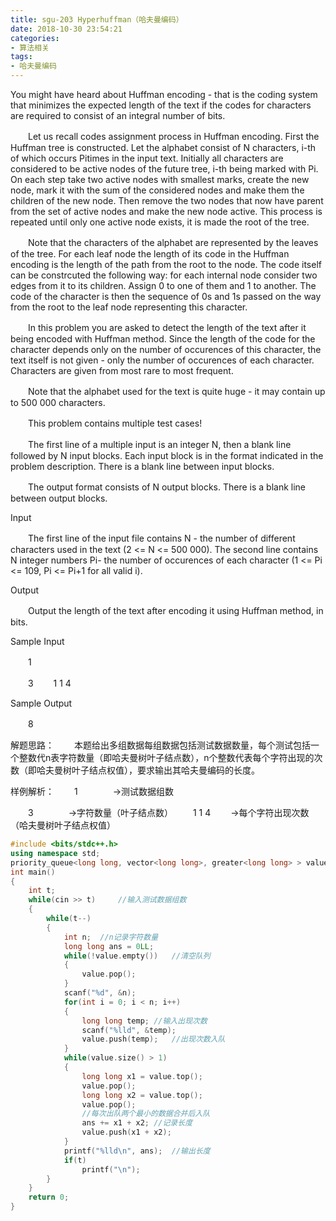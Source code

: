 ```yaml
---
title: sgu-203 Hyperhuffman（哈夫曼编码）
date: 2018-10-30 23:54:21
categories: 
- 算法相关
tags:
- 哈夫曼编码
---
```


You might have heard about Huffman encoding - that is the coding system that minimizes the expected length of the text if the codes for characters are required to consist of an integral number of bits.

　　Let us recall codes assignment process in Huffman encoding. First the Huffman tree is constructed. Let the alphabet consist of N characters, i-th of which occurs Pitimes in the input text. Initially all characters are considered to be active nodes of the future tree, i-th being marked with Pi. On each step take two active nodes with smallest marks, create the new node, mark it with the sum of the considered nodes and make them the children of the new node. Then remove the two nodes that now have parent from the set of active nodes and make the new node active. This process is repeated until only one active node exists, it is made the root of the tree.

　　Note that the characters of the alphabet are represented by the leaves of the tree. For each leaf node the length of its code in the Huffman encoding is the length of the path from the root to the node. The code itself can be constrcuted the following way: for each internal node consider two edges from it to its children. Assign 0 to one of them and 1 to another. The code of the character is then the sequence of 0s and 1s passed on the way from the root to the leaf node representing this character.

　　In this problem you are asked to detect the length of the text after it being encoded with Huffman method. Since the length of the code for the character depends only on the number of occurences of this character, the text itself is not given - only the number of occurences of each character. Characters are given from most rare to most frequent.

　　Note that the alphabet used for the text is quite huge - it may contain up to 500 000 characters.

 

　　This problem contains multiple test cases!

　　The first line of a multiple input is an integer N, then a blank line followed by N input blocks. Each input block is in the format indicated in the problem description. There is a blank line between input blocks.

　　The output format consists of N output blocks. There is a blank line between output blocks.

 

 

Input

 

　　The first line of the input file contains N - the number of different characters used in the text (2 <= N <= 500 000). The second line contains N integer numbers Pi- the number of occurences of each character (1 <= Pi <= 109, Pi <= Pi+1 for all valid i).

 

Output

 

　　Output the length of the text after encoding it using Huffman method, in bits.

 

Sample Input

 

　　1

　　3
　　1 1 4

 

Sample Output

 

　　8

解题思路：
　　本题给出多组数据每组数据包括测试数据数量，每个测试包括一个整数代n表字符数量（即哈夫曼树叶子结点数），n个整数代表每个字符出现的次数（即哈夫曼树叶子结点权值），要求输出其哈夫曼编码的长度。

样例解析：
　　1　　　　->测试数据组数

　　3　　　　->字符数量（叶子结点数）
　　1 1 4　　 ->每个字符出现次数（哈夫曼树叶子结点权值）

```c++
#include <bits/stdc++.h>
using namespace std;
priority_queue<long long, vector<long long>, greater<long long> > value;    //优先队列数值小的先出队
int main()
{
    int t;
    while(cin >> t)     //输入测试数据组数
    {
        while(t--)
        {
            int n;  //n记录字符数量
            long long ans = 0LL;
            while(!value.empty())   //清空队列
            {
                value.pop();
            }
            scanf("%d", &n);
            for(int i = 0; i < n; i++)
            {
                long long temp; //输入出现次数
                scanf("%lld", &temp);
                value.push(temp);   //出现次数入队
            }
            while(value.size() > 1)
            {
                long long x1 = value.top();
                value.pop();
                long long x2 = value.top();
                value.pop();
                //每次出队两个最小的数据合并后入队
                ans += x1 + x2; //记录长度
                value.push(x1 + x2);
            }
            printf("%lld\n", ans);  //输出长度
            if(t)
                printf("\n");
        }
    }
    return 0;
}
```

